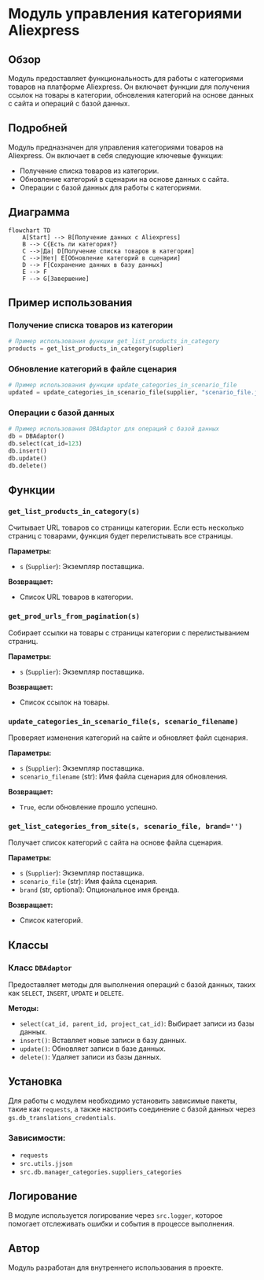# Модуль управления категориями Aliexpress

## Обзор

Модуль предоставляет функциональность для работы с категориями товаров на платформе Aliexpress. Он включает функции для получения ссылок на товары в категории, обновления категорий на основе данных с сайта и операций с базой данных.

## Подробней

Модуль предназначен для управления категориями товаров на Aliexpress. Он включает в себя следующие ключевые функции:

- Получение списка товаров из категории.
- Обновление категорий в сценарии на основе данных с сайта.
- Операции с базой данных для работы с категориями.

## Диаграмма

```mermaid
flowchart TD
    A[Start] --> B[Получение данных с Aliexpress]
    B --> C{Есть ли категория?}
    C -->|Да| D[Получение списка товаров в категории]
    C -->|Нет| E[Обновление категорий в сценарии]
    D --> F[Сохранение данных в базу данных]
    E --> F
    F --> G[Завершение]
```

## Пример использования

### Получение списка товаров из категории

```python
# Пример использования функции get_list_products_in_category
products = get_list_products_in_category(supplier)
```

### Обновление категорий в файле сценария

```python
# Пример использования функции update_categories_in_scenario_file
updated = update_categories_in_scenario_file(supplier, "scenario_file.json")
```

### Операции с базой данных

```python
# Пример использования DBAdaptor для операций с базой данных
db = DBAdaptor()
db.select(cat_id=123)
db.insert()
db.update()
db.delete()
```

## Функции

### `get_list_products_in_category(s)`

Считывает URL товаров со страницы категории. Если есть несколько страниц с товарами, функция будет перелистывать все страницы.

**Параметры:**

- `s` (`Supplier`): Экземпляр поставщика.

**Возвращает:**

- Список URL товаров в категории.

### `get_prod_urls_from_pagination(s)`

Собирает ссылки на товары с страницы категории с перелистыванием страниц.

**Параметры:**

- `s` (`Supplier`): Экземпляр поставщика.

**Возвращает:**

- Список ссылок на товары.

### `update_categories_in_scenario_file(s, scenario_filename)`

Проверяет изменения категорий на сайте и обновляет файл сценария.

**Параметры:**

- `s` (`Supplier`): Экземпляр поставщика.
- `scenario_filename` (str): Имя файла сценария для обновления.

**Возвращает:**

- `True`, если обновление прошло успешно.

### `get_list_categories_from_site(s, scenario_file, brand='')`

Получает список категорий с сайта на основе файла сценария.

**Параметры:**

- `s` (`Supplier`): Экземпляр поставщика.
- `scenario_file` (str): Имя файла сценария.
- `brand` (str, optional): Опциональное имя бренда.

**Возвращает:**

- Список категорий.

## Классы

### Класс `DBAdaptor`

Предоставляет методы для выполнения операций с базой данных, таких как `SELECT`, `INSERT`, `UPDATE` и `DELETE`.

**Методы:**

- `select(cat_id, parent_id, project_cat_id)`: Выбирает записи из базы данных.
- `insert()`: Вставляет новые записи в базу данных.
- `update()`: Обновляет записи в базе данных.
- `delete()`: Удаляет записи из базы данных.

## Установка

Для работы с модулем необходимо установить зависимые пакеты, такие как `requests`, а также настроить соединение с базой данных через `gs.db_translations_credentials`.

### Зависимости:

- `requests`
- `src.utils.jjson`
- `src.db.manager_categories.suppliers_categories`

## Логирование

В модуле используется логирование через `src.logger`, которое помогает отслеживать ошибки и события в процессе выполнения.

## Автор

Модуль разработан для внутреннего использования в проекте.